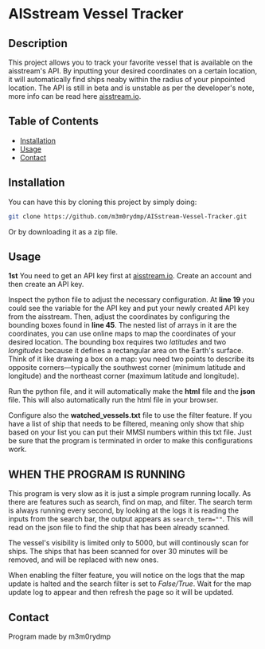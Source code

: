 # AISstream Vessel Tracker

## Description
This project allows you to track your favorite vessel that is available on the aisstream's API. By inputting your desired coordinates on a certain location, it will automatically find ships neaby within the radius of your pinpointed location. The API is still in beta and is unstable as per the developer's note, more info can be read here [aisstream.io](https://aisstream.io/documentation).

## Table of Contents
- [Installation](#installation)
- [Usage](#usage)
- [Contact](#contact)

## Installation
You can have this by cloning this project by simply doing:

```bash
git clone https://github.com/m3m0rydmp/AISstream-Vessel-Tracker.git
```
Or by downloading it as a zip file.

## Usage
**1st** You need to get an API key first at [aisstream.io](aisstream.io). Create an account and then create an API key.

Inspect the python file to adjust the necessary configuration. At **line 19** you could see the variable for the API key and put your newly created API key from the aisstream.
Then, adjust the coordinates by configuring the bounding boxes found in **line 45**. The nested list of arrays in it are the coordinates, you can use online maps to map the coordinates of your desired location. The bounding box requires two _latitudes_ and two _longitudes_ because it defines a rectangular area on the Earth's surface. Think of it like drawing a box on a map: you need two points to describe its opposite corners—typically the southwest corner (minimum latitude and longitude) and the northeast corner (maximum latitude and longitude).

Run the python file, and it will automatically make the **html** file and the **json** file. This will also automatically run the html file in your browser.

Configure also the **watched_vessels.txt** file to use the filter feature. If you have a list of ship that needs to be filtered, meaning only show that ship based on your list you can put their MMSI numbers within this txt file. Just be sure that the program is terminated in order to make this configurations work.

## WHEN THE PROGRAM IS RUNNING
This program is very slow as it is just a simple program running locally. As there are features such as search, find on map, and filter. The search term is always running every second, by looking at the logs it is reading the inputs from the search bar, the output appears as `search_term=""`. This will read on the json file to find the ship that has been already scanned.

The vessel's visibility is limited only to 5000, but will continously scan for ships. The ships that has been scanned for over 30 minutes will be removed, and will be replaced with new ones. 

When enabling the filter feature, you will notice on the logs that the map update is halted and the search filter is set to _False/True_. Wait for the map update log to appear and then refresh the page so it will be updated.

## Contact
Program made by m3m0rydmp
